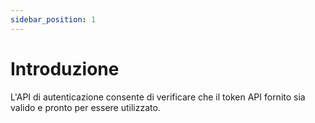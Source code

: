 ```yaml
---
sidebar_position: 1
---
```


# Introduzione

L'API di autenticazione consente di verificare che il token API fornito sia valido e pronto per essere utilizzato.